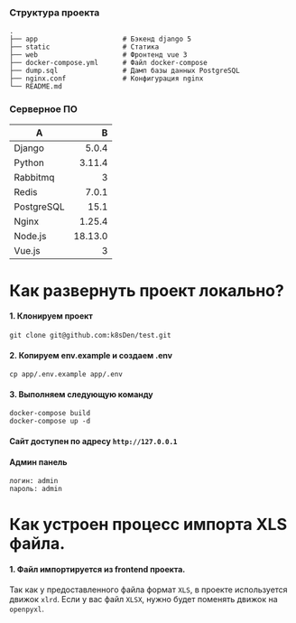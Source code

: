 ### Структура проекта

    .
    ├── app                     # Бэкенд django 5
    ├── static                  # Статика
    ├── web                     # Фронтенд vue 3
    ├── docker-compose.yml      # Файл docker-compose
    ├── dump.sql                # Дамп базы данных PostgreSQL
    ├── nginx.conf              # Конфигурация nginx
    └── README.md

### Серверное ПО

| A          |       B |
|------------|--------:|
| Django     |   5.0.4 |
| Python     |  3.11.4 |
| Rabbitmq   |       3 |
| Redis      |   7.0.1 |
| PostgreSQL |    15.1 |
| Nginx      |  1.25.4 |
| Node.js    | 18.13.0 |
| Vue.js     |       3 |

# Как развернуть проект локально?

#### 1. Клонируем проект

```code
git clone git@github.com:k8sDen/test.git
```

#### 2. Копируем env.example и создаем .env

```code
cp app/.env.example app/.env
```

#### 3. Выполняем следующую команду

```code
docker-compose build
docker-compose up -d
```

#### Сайт доступен по адресу `http://127.0.0.1`

#### Админ панель

```code
логин: admin
пароль: admin
```

# Как устроен процесс импорта XLS файла.

#### 1. Файл импортируется из frontend проекта.

Так как у предоставленного файла формат `XLS`, в проекте используется движок `xlrd`. Если у вас файл `XLSX`, нужно будет поменять движок на `openpyxl`.